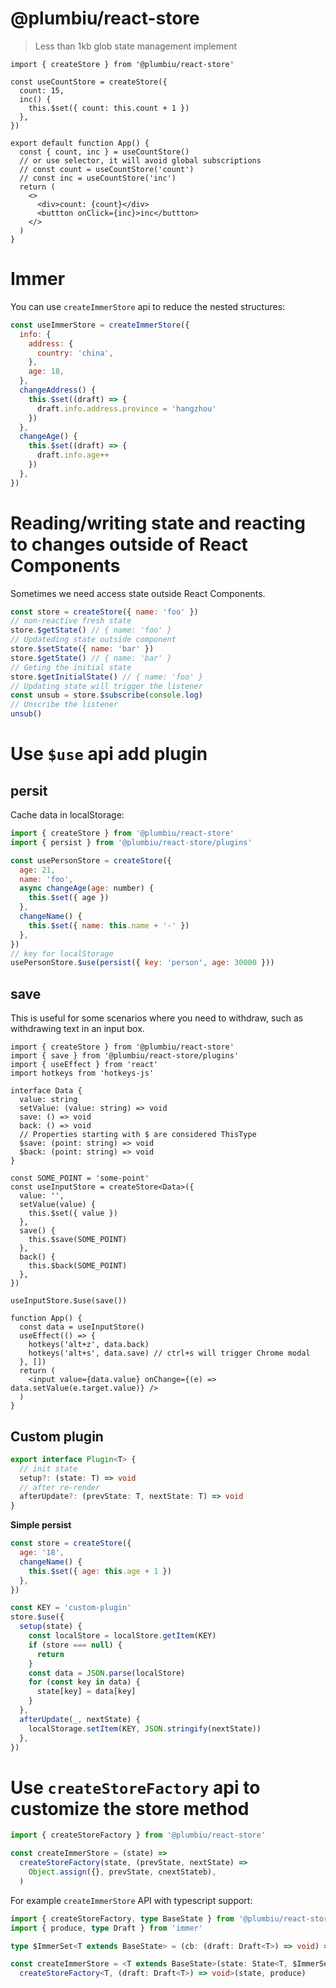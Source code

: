 # @plumbiu/react-store

> Less than 1kb glob state management implement

```tsx
import { createStore } from '@plumbiu/react-store'

const useCountStore = createStore({
  count: 15,
  inc() {
    this.$set({ count: this.count + 1 })
  },
})

export default function App() {
  const { count, inc } = useCountStore()
  // or use selector, it will avoid global subscriptions
  // const count = useCountStore('count')
  // const inc = useCountStore('inc')
  return (
    <>
      <div>count: {count}</div>
      <buttton onClick={inc}>inc</buttton>
    </>
  )
}
```

# Immer

You can use `createImmerStore` api to reduce the nested structures:

```jsx
const useImmerStore = createImmerStore({
  info: {
    address: {
      country: 'china',
    },
    age: 18,
  },
  changeAddress() {
    this.$set((draft) => {
      draft.info.address.province = 'hangzhou'
    })
  },
  changeAge() {
    this.$set((draft) => {
      draft.info.age++
    })
  },
})
```

# Reading/writing state and reacting to changes outside of React Components

Sometimes we need access state outside React Components.

```js
const store = createStore({ name: 'foo' })
// non-reactive fresh state
store.$getState() // { name: 'foo' }
// Updateding state outside component
store.$setState({ name: 'bar' })
store.$getState() // { name: 'bar' }
// Geting the initial state
store.$getInitialState() // { name: 'foo' }
// Updating state will trigger the listener
const unsub = store.$subscribe(console.log)
// Unscribe the listener
unsub()
```

# Use `$use` api add plugin

## persit

Cache data in localStorage:

```js
import { createStore } from '@plumbiu/react-store'
import { persist } from '@plumbiu/react-store/plugins'

const usePersonStore = createStore({
  age: 21,
  name: 'foo',
  async changeAge(age: number) {
    this.$set({ age })
  },
  changeName() {
    this.$set({ name: this.name + '-' })
  },
})
// key for localStorage
usePersonStore.$use(persist({ key: 'person', age: 30000 }))
```

## save

This is useful for some scenarios where you need to withdraw, such as withdrawing text in an input box.

```tsx
import { createStore } from '@plumbiu/react-store'
import { save } from '@plumbiu/react-store/plugins'
import { useEffect } from 'react'
import hotkeys from 'hotkeys-js'

interface Data {
  value: string
  setValue: (value: string) => void
  save: () => void
  back: () => void
  // Properties starting with $ are considered ThisType
  $save: (point: string) => void
  $back: (point: string) => void
}

const SOME_POINT = 'some-point'
const useInputStore = createStore<Data>({
  value: '',
  setValue(value) {
    this.$set({ value })
  },
  save() {
    this.$save(SOME_POINT)
  },
  back() {
    this.$back(SOME_POINT)
  },
})

useInputStore.$use(save())

function App() {
  const data = useInputStore()
  useEffect(() => {
    hotkeys('alt+z', data.back)
    hotkeys('alt+s', data.save) // ctrl+s will trigger Chrome modal
  }, [])
  return (
    <input value={data.value} onChange={(e) => data.setValue(e.target.value)} />
  )
}
```

## Custom plugin

```ts
export interface Plugin<T> {
  // init state
  setup?: (state: T) => void
  // after re-render
  afterUpdate?: (prevState: T, nextState: T) => void
}
```

**Simple persist**

```js
const store = createStore({
  age: '18',
  changeName() {
    this.$set({ age: this.age + 1 })
  },
})

const KEY = 'custom-plugin'
store.$use({
  setup(state) {
    const localStore = localStore.getItem(KEY)
    if (store === null) {
      return
    }
    const data = JSON.parse(localStore)
    for (const key in data) {
      state[key] = data[key]
    }
  },
  afterUpdate(_, nextState) {
    localStorage.setItem(KEY, JSON.stringify(nextState))
  },
})
```

# Use `createStoreFactory` api to customize the store method

```ts
import { createStoreFactory } from '@plumbiu/react-store'

const createImmerStore = (state) =>
  createStoreFactory(state, (prevState, nextState) =>
    Object.assign({}, prevState, cnextStateb),
  )
```

For example `createImmerStore` API with typescript support:

```ts
import { createStoreFactory, type BaseState } from '@plumbiu/react-store'
import { produce, type Draft } from 'immer'

type $ImmerSet<T extends BaseState> = (cb: (draft: Draft<T>) => void) => void

const createImmerStore = <T extends BaseState>(state: State<T, $ImmerSet<T>>) =>
  createStoreFactory<T, (draft: Draft<T>) => void>(state, produce)
```
